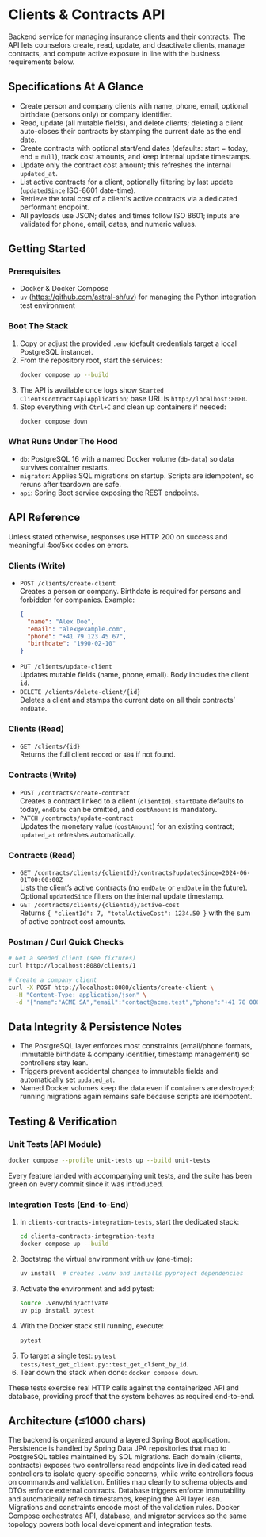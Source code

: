 # Clients & Contracts API
Backend service for managing insurance clients and their contracts. The API lets counselors create, read, update, and deactivate clients, manage contracts, and compute active exposure in line with the business requirements below.

## Specifications At A Glance
- Create person and company clients with name, phone, email, optional birthdate (persons only) or company identifier.
- Read, update (all mutable fields), and delete clients; deleting a client auto-closes their contracts by stamping the current date as the end date.
- Create contracts with optional start/end dates (defaults: start = today, end = `null`), track cost amounts, and keep internal update timestamps.
- Update only the contract cost amount; this refreshes the internal `updated_at`.
- List active contracts for a client, optionally filtering by last update (`updatedSince` ISO-8601 date-time).
- Retrieve the total cost of a client's active contracts via a dedicated performant endpoint.
- All payloads use JSON; dates and times follow ISO 8601; inputs are validated for phone, email, dates, and numeric values.

## Getting Started
### Prerequisites
- Docker & Docker Compose
- `uv` (https://github.com/astral-sh/uv) for managing the Python integration test environment

### Boot The Stack
1. Copy or adjust the provided `.env` (default credentials target a local PostgreSQL instance).
2. From the repository root, start the services:
   ```bash
   docker compose up --build
   ```
3. The API is available once logs show `Started ClientsContractsApiApplication`; base URL is `http://localhost:8080`.
4. Stop everything with `Ctrl+C` and clean up containers if needed:
   ```bash
   docker compose down
   ```

### What Runs Under The Hood
- `db`: PostgreSQL 16 with a named Docker volume (`db-data`) so data survives container restarts.
- `migrator`: Applies SQL migrations on startup. Scripts are idempotent, so reruns after teardown are safe.
- `api`: Spring Boot service exposing the REST endpoints.

## API Reference
Unless stated otherwise, responses use HTTP 200 on success and meaningful 4xx/5xx codes on errors.

### Clients (Write)
- `POST /clients/create-client`  
  Creates a person or company. Birthdate is required for persons and forbidden for companies. Example:
  ```json
  {
    "name": "Alex Doe",
    "email": "alex@example.com",
    "phone": "+41 79 123 45 67",
    "birthdate": "1990-02-10"
  }
  ```
- `PUT /clients/update-client`  
  Updates mutable fields (name, phone, email). Body includes the client `id`.
- `DELETE /clients/delete-client/{id}`  
  Deletes a client and stamps the current date on all their contracts’ `endDate`.

### Clients (Read)
- `GET /clients/{id}`  
  Returns the full client record or `404` if not found.

### Contracts (Write)
- `POST /contracts/create-contract`  
  Creates a contract linked to a client (`clientId`). `startDate` defaults to today, `endDate` can be omitted, and `costAmount` is mandatory.
- `PATCH /contracts/update-contract`  
  Updates the monetary value (`costAmount`) for an existing contract; `updated_at` refreshes automatically.

### Contracts (Read)
- `GET /contracts/clients/{clientId}/contracts?updatedSince=2024-06-01T00:00:00Z`  
  Lists the client’s active contracts (no `endDate` or `endDate` in the future). Optional `updatedSince` filters on the internal update timestamp.
- `GET /contracts/clients/{clientId}/active-cost`  
  Returns `{ "clientId": 7, "totalActiveCost": 1234.50 }` with the sum of active contract cost amounts.

### Postman / Curl Quick Checks
```bash
# Get a seeded client (see fixtures)
curl http://localhost:8080/clients/1

# Create a company client
curl -X POST http://localhost:8080/clients/create-client \
  -H "Content-Type: application/json" \
  -d '{"name":"ACME SA","email":"contact@acme.test","phone":"+41 78 000 00 00","companyIdentifier":"aaa-123"}'
```

## Data Integrity & Persistence Notes
- The PostgreSQL layer enforces most constraints (email/phone formats, immutable birthdate & company identifier, timestamp management) so controllers stay lean.
- Triggers prevent accidental changes to immutable fields and automatically set `updated_at`.
- Named Docker volumes keep the data even if containers are destroyed; running migrations again remains safe because scripts are idempotent.

## Testing & Verification
### Unit Tests (API Module)
```bash
docker compose --profile unit-tests up --build unit-tests
```

Every feature landed with accompanying unit tests, and the suite has been green on every commit since it was introduced.


### Integration Tests (End-to-End)
1. In `clients-contracts-integration-tests`, start the dedicated stack:
   ```bash
   cd clients-contracts-integration-tests
   docker compose up --build
   ```
2. Bootstrap the virtual environment with `uv` (one-time):
   ```bash
   uv install  # creates .venv and installs pyproject dependencies
   ```
3. Activate the environment and add pytest:
   ```bash
   source .venv/bin/activate
   uv pip install pytest
   ```
4. With the Docker stack still running, execute:
   ```bash
   pytest
   ```
5. To target a single test: `pytest tests/test_get_client.py::test_get_client_by_id`.
6. Tear down the stack when done: `docker compose down`.

These tests exercise real HTTP calls against the containerized API and database, providing proof that the system behaves as required end-to-end.

## Architecture (≤1000 chars)
The backend is organized around a layered Spring Boot application. Persistence is handled by Spring Data JPA repositories that map to PostgreSQL tables maintained by SQL migrations. Each domain (clients, contracts) exposes two controllers: read endpoints live in dedicated read controllers to isolate query-specific concerns, while write controllers focus on commands and validation. Entities map cleanly to schema objects and DTOs enforce external contracts. Database triggers enforce immutability and automatically refresh timestamps, keeping the API layer lean. Migrations and constraints encode most of the validation rules. Docker Compose orchestrates API, database, and migrator services so the same topology powers both local development and integration tests.
